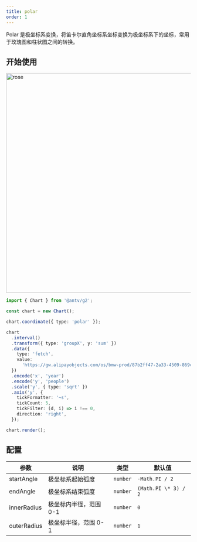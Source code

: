 ```yaml
---
title: polar
order: 1
---
```


Polar 是极坐标系变换，将笛卡尔直角坐标系坐标变换为极坐标系下的坐标，常用于玫瑰图和柱状图之间的转换。

## 开始使用

<img alt="rose" src="https://mdn.alipayobjects.com/huamei_qa8qxu/afts/img/A*SBAyToSuVWEAAAAAAAAAAAAADmJ7AQ/original" width="600" />

```ts
import { Chart } from '@antv/g2';

const chart = new Chart();

chart.coordinate({ type: 'polar' });

chart
  .interval()
  .transform({ type: 'groupX', y: 'sum' })
  .data({
    type: 'fetch',
    value:
      'https://gw.alipayobjects.com/os/bmw-prod/87b2ff47-2a33-4509-869c-dae4cdd81163.csv',
  })
  .encode('x', 'year')
  .encode('y', 'people')
  .scale('y', { type: 'sqrt' })
  .axis('y', {
    tickFormatter: '~s',
    tickCount: 5,
    tickFilter: (d, i) => i !== 0,
    direction: 'right',
  });

chart.render();
```

## 配置

| 参数        | 说明                   | 类型     | 默认值               |
| ----------- | ---------------------- | -------- | -------------------- |
| startAngle  | 极坐标系起始弧度       | `number` | `-Math.PI / 2`       |
| endAngle    | 极坐标系结束弧度       | `number` | `(Math.PI \* 3) / 2` |
| innerRadius | 极坐标内半径，范围 0-1 | `number` | `0`                  |
| outerRadius | 极坐标半径，范围 0-1   | `number` | `1`                  |
